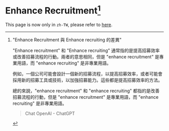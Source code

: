 # Enhance Recruitment[^1]

This page is now only in `zh-TW`, please refer to [here](/docs/zh-TW/secretary_team/tasks/enhance_recruitment/).

[^1]: "Enhance Recruitment 與 Enhance recruiting 的差異"

    "Enhance recruitment" 和 "Enhance recruiting" 通常指的是提高招募效率或改善招募流程的行動。兩者的意思相同，但是 "enhance recruitment" 是專業用語，而 "enhance recruiting" 是非專業用語。

    例如，一個公司可能會設計一個新的招募流程，以提高招募效率，或者可能會採用新的招募工具或技術，以加強招募能力。這些都是提高招募效率的方法。

    總的來說，"enhance recruitment" 和 "enhance recruiting" 都指的是改善招募流程的行動，但是 "enhance recruitment" 是專業用語，而 "enhance recruiting" 是非專業用語。

    > Chat OpenAI - ChatGPT
